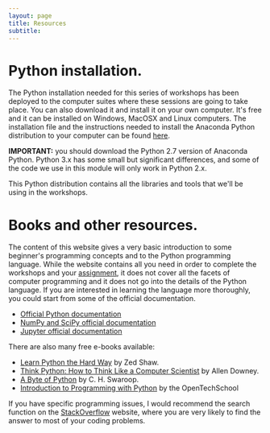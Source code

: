 ```yaml
---
layout: page
title: Resources
subtitle:
---
```


# Python installation.

The Python installation needed for this series of workshops has been deployed to the computer suites where these sessions are going to take place. You can also download it and install it on your own computer. It's free and it can be installed on Windows, MacOSX and Linux computers. The installation file and the instructions needed to install the Anaconda Python distribution to your computer can be found [here](https://www.anaconda.com/distribution/). 

**IMPORTANT:** you should download the Python 2.7 version of Anaconda Python. Python 3.x has some small but significant differences, and some of the code we use in this module will only work in Python 2.x.

This Python distribution contains all the libraries and tools that we'll be using in the workshops.

# Books and other resources.

The content of this website gives a very basic introduction to some beginner's programming concepts and to the Python programming language. While the website contains all you need in order to complete the workshops and your [assignment](assessment), it does not cover all the facets of computer programming and it does not go into the details of the Python language. If you are interested in learning the language more thoroughly, you could start from some of the official documentation.

*   [Official Python documentation](https://docs.python.org/2/) 
*   [NumPy and SciPy official documentation](http://docs.scipy.org/doc/)
*   [Jupyter official documentation](http://jupyter.readthedocs.org/en/latest/index.html)

There are also many free e-books available:

*   [Learn Python the Hard Way](http://learnpythonthehardway.org/book/) by Zed Shaw.
*   [Think Python: How to Think Like a Computer Scientist](http://greenteapress.com/thinkpython/html/index.html) by Allen Downey.
*   [A Byte of Python](http://python.swaroopch.com/) by C. H. Swaroop.
*   [Introduction to Programming with Python](http://opentechschool.github.io/python-beginners/en/index.html) by the OpenTechSchool

If you have specific programming issues, I would recommend the search function on the [StackOverflow](http://stackoverflow.com/) website, where you are very likely to find the answer to most of your coding problems. 
